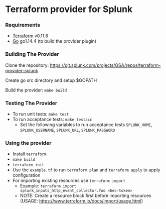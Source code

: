 # **Terraform provider for Splunk**


### Requirements

-	[Terraform](https://www.terraform.io/downloads.html) v0.11.8
-	[Go](https://golang.org/doc/install) go1.14.4 (to build the provider plugin)

### Building The Provider

Clone the repository: https://git.splunk.com/projects/GSA/repos/terraform-provider-splunk

Create go src directory and setup $GOPATH

Build the provider: `make build`

### Testing The Provider
* To run unit tests: `make test`
* To run acceptance tests: `make testacc`
  * Set the following variables to run acceptance tests `SPLUNK_HOME`, `SPLUNK_USERNAME`, `SPLUNK_URL`, `SPLUNK_PASSWORD`

### Using the provider

* Install `terraform`
* `make build`
* `terraform init`
* Use the `example.tf` to run `terraform plan` and `terraform apply` to apply configuration
* For importing existing resources use `terraform import`
  * Example: `terraform import splunk_inputs_http_event_collector.foo <hec-token>`
  * NOTE: Create a resource block first before importing resources (USAGE: https://www.terraform.io/docs/import/usage.html)
  
